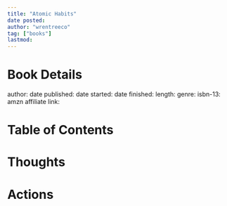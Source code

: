 ```yaml
---
title: "Atomic Habits"
date posted:
author: "wrentreeco"
tag: ["books"]
lastmod: 
---
```

# Book Details
author: 
date published: 
date started: 
date finished: 
length: 
genre: 
isbn-13: 
amzn affiliate link: 

# Table of Contents


# Thoughts


# Actions